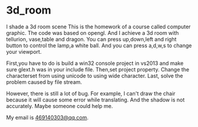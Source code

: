 3d_room
=======

I shade a 3d room scene
This is the homework of a course called computer graphic. The code was based on opengl. And I achieve a 3d room with tellurion, 
vase,table and dragon. 
You can press up,down,left and right button to control the lamp,a white ball. And you can press a,d,w,s to change your viewport.

First,you have to do is build a win32 console project in vs2013 and make sure glext.h was in your include file.
Then,set project property. Change the characterset from using unicode to using wide character.
Last, solve the problem caused by file stream.

However, there is still a lot of bug. For example, I can't draw the chair because it will cause some error while translating. 
And the shadow is not accurately. Maybe someone could help me.

My email is 469140303@qq.com.

